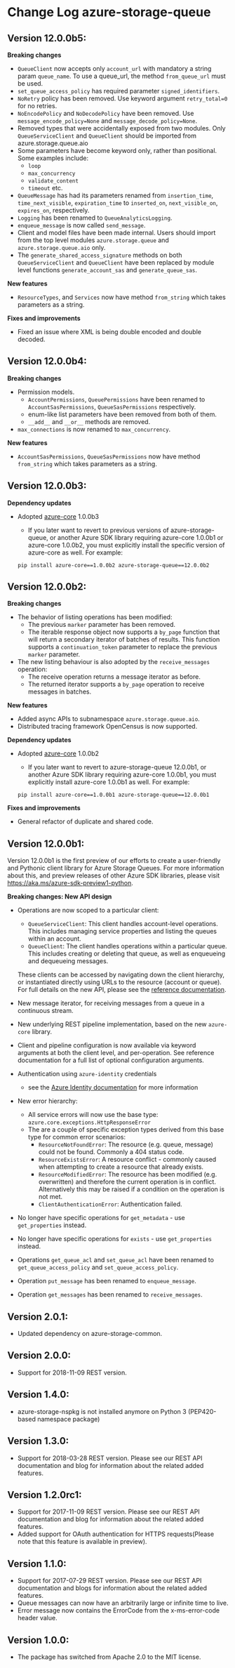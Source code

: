 # Change Log azure-storage-queue

## Version 12.0.0b5:

**Breaking changes**

- `QueueClient` now accepts only `account_url` with mandatory a string param `queue_name`. 
To use a queue_url, the method `from_queue_url` must be used.
- `set_queue_access_policy` has required parameter `signed_identifiers`.
- `NoRetry` policy has been removed. Use keyword argument `retry_total=0` for no retries.
- `NoEncodePolicy` and `NoDecodePolicy` have been removed. Use `message_encode_policy=None` and `message_decode_policy=None`.
- Removed types that were accidentally exposed from two modules. Only `QueueServiceClient` and `QueueClient`
should be imported from azure.storage.queue.aio
- Some parameters have become keyword only, rather than positional. Some examples include:
  - `loop`
  - `max_concurrency`
  - `validate_content`
  - `timeout` etc.
- `QueueMessage` has had its parameters renamed from `insertion_time`, `time_next_visible`, `expiration_time`
to `inserted_on`, `next_visible_on`, `expires_on`, respectively. 
- `Logging` has been renamed to `QueueAnalyticsLogging`.
- `enqueue_message` is now called `send_message`.
- Client and model files have been made internal. Users should import from the top level modules `azure.storage.queue` and `azure.storage.queue.aio` only.
- The `generate_shared_access_signature` methods on both `QueueServiceClient` and `QueueClient` have been replaced by module level functions `generate_account_sas` and `generate_queue_sas`.

 **New features**
 
- `ResourceTypes`, and `Services` now have method `from_string` which takes parameters as a string.

**Fixes and improvements**

- Fixed an issue where XML is being double encoded and double decoded.

## Version 12.0.0b4:

**Breaking changes**

- Permission models.
  - `AccountPermissions`, `QueuePermissions` have been renamed to 
  `AccountSasPermissions`, `QueueSasPermissions` respectively.
  - enum-like list parameters have been removed from both of them.
  - `__add__` and `__or__` methods are removed.
- `max_connections` is now renamed to `max_concurrency`.

**New features**

- `AccountSasPermissions`, `QueueSasPermissions` now have method `from_string` which takes parameters as a string.

## Version 12.0.0b3:

**Dependency updates**
- Adopted [azure-core](https://pypi.org/project/azure-core/) 1.0.0b3
  - If you later want to revert to previous versions of azure-storage-queue, or another Azure SDK
  library requiring azure-core 1.0.0b1 or azure-core 1.0.0b2, you must explicitly install
  the specific version of azure-core as well. For example:

  `pip install azure-core==1.0.0b2 azure-storage-queue==12.0.0b2`


## Version 12.0.0b2:

**Breaking changes**
- The behavior of listing operations has been modified:
    - The previous `marker` parameter has been removed.
    - The iterable response object now supports a `by_page` function that will return a secondary iterator of batches of results. This function supports a `continuation_token` parameter to replace the previous `marker` parameter.
- The new listing behaviour is also adopted by the `receive_messages` operation:
    - The receive operation returns a message iterator as before.
    - The returned iterator supports a `by_page` operation to receive messages in batches.

**New features**
- Added async APIs to subnamespace `azure.storage.queue.aio`.
- Distributed tracing framework OpenCensus is now supported.

**Dependency updates**
- Adopted [azure-core](https://pypi.org/project/azure-core/) 1.0.0b2
  - If you later want to revert to azure-storage-queue 12.0.0b1, or another Azure SDK
  library requiring azure-core 1.0.0b1, you must explicitly install azure-core
  1.0.0b1 as well. For example:

  `pip install azure-core==1.0.0b1 azure-storage-queue==12.0.0b1`

**Fixes and improvements**
- General refactor of duplicate and shared code.


## Version 12.0.0b1:

Version 12.0.0b1 is the first preview of our efforts to create a user-friendly and Pythonic client library for Azure Storage Queues. For more information about this, and preview releases of other Azure SDK libraries, please visit
https://aka.ms/azure-sdk-preview1-python.

**Breaking changes: New API design**
- Operations are now scoped to a particular client:
    - `QueueServiceClient`: This client handles account-level operations. This includes managing service properties and listing the queues within an account.
    - `QueueClient`: The client handles operations within a particular queue. This includes creating or deleting that queue, as well as enqueueing and dequeueing messages.

    These clients can be accessed by navigating down the client hierarchy, or instantiated directly using URLs to the resource (account or queue).
    For full details on the new API, please see the [reference documentation](http://azure.github.io/azure-sdk-for-python/ref/azure.storage.queue.html).
- New message iterator, for receiving messages from a queue in a continuous stream.
- New underlying REST pipeline implementation, based on the new `azure-core` library.
- Client and pipeline configuration is now available via keyword arguments at both the client level, and per-operation. See reference documentation for a full list of optional configuration arguments.
- Authentication using `azure-identity` credentials
  - see the
  [Azure Identity documentation](https://github.com/Azure/azure-sdk-for-python/blob/master/sdk/identity/azure-identity/README.md)
  for more information
- New error hierarchy:
    - All service errors will now use the base type: `azure.core.exceptions.HttpResponseError`
    - The are a couple of specific exception types derived from this base type for common error scenarios:
        - `ResourceNotFoundError`: The resource (e.g. queue, message) could not be found. Commonly a 404 status code.
        - `ResourceExistsError`: A resource conflict - commonly caused when attempting to create a resource that already exists.
        - `ResourceModifiedError`: The resource has been modified (e.g. overwritten) and therefore the current operation is in conflict. Alternatively this may be raised if a condition on the operation is not met.
        - `ClientAuthenticationError`: Authentication failed.
- No longer have specific operations for `get_metadata` - use `get_properties` instead.
- No longer have specific operations for `exists` - use `get_properties` instead.
- Operations `get_queue_acl` and `set_queue_acl` have been renamed to `get_queue_access_policy` and `set_queue_access_policy`.
- Operation `put_message` has been renamed to `enqueue_message`.
- Operation `get_messages` has been renamed to `receive_messages`.

## Version 2.0.1:
- Updated dependency on azure-storage-common.

## Version 2.0.0:
- Support for 2018-11-09 REST version.

## Version 1.4.0:

- azure-storage-nspkg is not installed anymore on Python 3 (PEP420-based namespace package)

## Version 1.3.0:

- Support for 2018-03-28 REST version. Please see our REST API documentation and blog for information about the related added features.

## Version 1.2.0rc1:

- Support for 2017-11-09 REST version. Please see our REST API documentation and blog for information about the related added features.
- Added support for OAuth authentication for HTTPS requests(Please note that this feature is available in preview).

## Version 1.1.0:

- Support for 2017-07-29 REST version. Please see our REST API documentation and blogs for information about the related added features.
- Queue messages can now have an arbitrarily large or infinite time to live.
- Error message now contains the ErrorCode from the x-ms-error-code header value.

## Version 1.0.0:

- The package has switched from Apache 2.0 to the MIT license.

